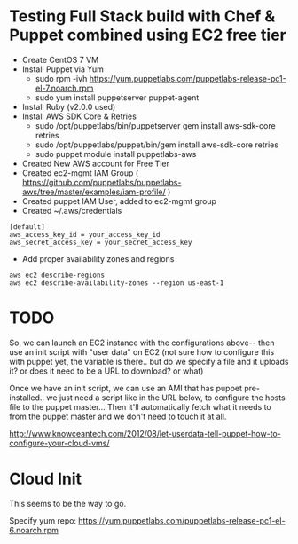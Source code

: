 # Testing Full Stack build with Chef &amp; Puppet combined using EC2 free tier

* Create CentOS 7 VM
* Install Puppet via Yum
  * sudo rpm -ivh https://yum.puppetlabs.com/puppetlabs-release-pc1-el-7.noarch.rpm
  * sudo yum install puppetserver puppet-agent
* Install Ruby (v2.0.0 used)
* Install AWS SDK Core & Retries
  * sudo /opt/puppetlabs/bin/puppetserver gem install aws-sdk-core retries
  * sudo /opt/puppetlabs/puppet/bin/gem install aws-sdk-core retries
  * sudo puppet module install puppetlabs-aws
* Created New AWS account for Free Tier
* Created ec2-mgmt IAM Group ( https://github.com/puppetlabs/puppetlabs-aws/tree/master/examples/iam-profile/ )
* Created puppet IAM User, added to ec2-mgmt group
* Created ~/.aws/credentials
```
[default]
aws_access_key_id = your_access_key_id
aws_secret_access_key = your_secret_access_key

```
* Add proper availability zones and regions
```
aws ec2 describe-regions
aws ec2 describe-availability-zones --region us-east-1
```


# TODO
So, we can launch an EC2 instance with the configurations above-- then use an init script with "user data" on EC2 (not sure how to configure this with puppet yet, the variable is there.. but do we specify a file and it uploads it? or does it need to be a URL to download? or what)

Once we have an init script, we can use an AMI that has puppet pre-installed.. we just need a script like in the URL below, to configure the hosts file to the puppet master... Then it'll automatically fetch what it needs to from the puppet master and we don't need to touch it at all.

http://www.knowceantech.com/2012/08/let-userdata-tell-puppet-how-to-configure-your-cloud-vms/



# Cloud Init
This seems to be the way to go. 

Specify yum repo: https://yum.puppetlabs.com/puppetlabs-release-pc1-el-6.noarch.rpm